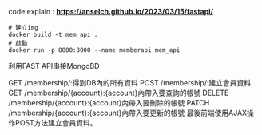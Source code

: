 code explain : __https://anselch.github.io/2023/03/15/fastapi/__

```
# 建立img
docker build -t mem_api .
# 啟動
docker run -p 8000:8000 --name memberapi mem_api
```

利用FAST API串接MongoBD

GET /membership/:得到DB內的所有資料
POST /membership/:建立會員資料
GET /membership/{account}:{account}內帶入要查詢的帳號
DELETE /membership/{account}:{account}內帶入要刪除的帳號
PATCH /membership/{account}:{account}內帶入要更新的帳號
最後前端使用AJAX操作POST方法建立會員資料。